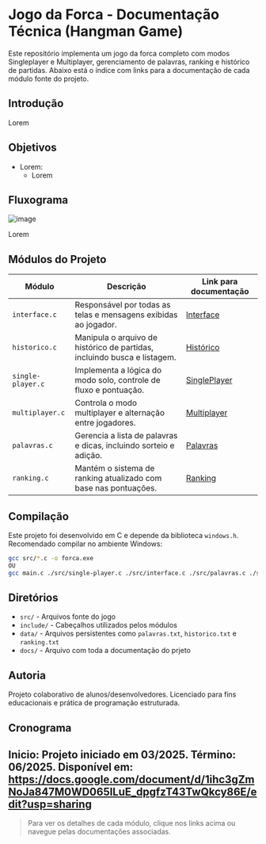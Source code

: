 # Jogo da Forca - Documentação Técnica (Hangman Game)

Este repositório implementa um jogo da forca completo com modos Singleplayer e Multiplayer, gerenciamento de palavras, ranking e histórico de partidas. Abaixo está o índice com links para a documentação de cada módulo fonte do projeto.

## Introdução

Lorem

## Objetivos

- Lorem:
    - Lorem

## Fluxograma
![image](https://github.com/user-attachments/assets/efdd4330-575e-43aa-b65a-adea5383000c)

Lorem

## Módulos do Projeto

| Módulo            | Descrição                                                                | Link para documentação                       |
| ----------------- | ------------------------------------------------------------------------ | -------------------------------------------- |
| `interface.c`     | Responsável por todas as telas e mensagens exibidas ao jogador.          | [Interface]("./docs/doc_interface.md")       |
| `historico.c`     | Manipula o arquivo de histórico de partidas, incluindo busca e listagem. | [Histórico](Doc%20Historico)                 |
| `single-player.c` | Implementa a lógica do modo solo, controle de fluxo e pontuação.         | [SinglePlayer](Doc%20SinglePlayer)           |
| `multiplayer.c`   | Controla o modo multiplayer e alternação entre jogadores.                | [Multiplayer](Doc%20Multiplayer)             |
| `palavras.c`      | Gerencia a lista de palavras e dicas, incluindo sorteio e adição.        | [Palavras](Doc%20Palavras)                   |
| `ranking.c`       | Mantém o sistema de ranking atualizado com base nas pontuações.          | [Ranking](Doc%20Ranking)                     |

## Compilação

Este projeto foi desenvolvido em C e depende da biblioteca `windows.h`. Recomendado compilar no ambiente Windows:

```bash
gcc src/*.c -o forca.exe
OU
gcc main.c ./src/single-player.c ./src/interface.c ./src/palavras.c ./src/ranking.c ./src/historico.c ./src/multiplayer.c -o forca.exe
```

## Diretórios

* `src/` - Arquivos fonte do jogo
* `include/` - Cabeçalhos utilizados pelos módulos
* `data/` - Arquivos persistentes como `palavras.txt`, `historico.txt` e `ranking.txt`
* `docs/` - Arquivo com toda a documentação do prjeto

## Autoria

Projeto colaborativo de alunos/desenvolvedores. Licenciado para fins educacionais e prática de programação estruturada.


## Cronograma

Inicio: Projeto iniciado em 03/2025.
Término: 06/2025.
Disponível em: https://docs.google.com/document/d/1ihc3gZmNoJa847M0WD065ILuE_dpgfzT43TwQkcy86E/edit?usp=sharing
---

> Para ver os detalhes de cada módulo, clique nos links acima ou navegue pelas documentações associadas.
